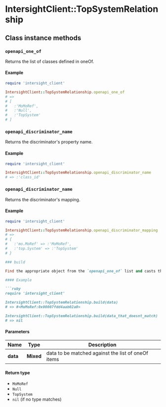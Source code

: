 # IntersightClient::TopSystemRelationship

## Class instance methods

### `openapi_one_of`

Returns the list of classes defined in oneOf.

#### Example

```ruby
require 'intersight_client'

IntersightClient::TopSystemRelationship.openapi_one_of
# =>
# [
#   :'MoMoRef',
#   :'Null',
#   :'TopSystem'
# ]
```

### `openapi_discriminator_name`

Returns the discriminator's property name.

#### Example

```ruby
require 'intersight_client'

IntersightClient::TopSystemRelationship.openapi_discriminator_name
# => :'class_id'
```

### `openapi_discriminator_name`

Returns the discriminator's mapping.

#### Example

```ruby
require 'intersight_client'

IntersightClient::TopSystemRelationship.openapi_discriminator_mapping
# =>
# {
#   :'mo.MoRef' => :'MoMoRef',
#   :'top.System' => :'TopSystem'
# }

### build

Find the appropriate object from the `openapi_one_of` list and casts the data into it.

#### Example

```ruby
require 'intersight_client'

IntersightClient::TopSystemRelationship.build(data)
# => #<MoMoRef:0x00007fdd4aab02a0>

IntersightClient::TopSystemRelationship.build(data_that_doesnt_match)
# => nil
```

#### Parameters

| Name | Type | Description |
| ---- | ---- | ----------- |
| **data** | **Mixed** | data to be matched against the list of oneOf items |

#### Return type

- `MoMoRef`
- `Null`
- `TopSystem`
- `nil` (if no type matches)

